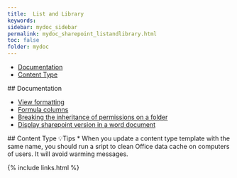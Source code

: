 ```yaml
---
title:  List and Library
keywords:
sidebar: mydoc_sidebar
permalink: mydoc_sharepoint_listandlibrary.html
toc: false
folder: mydoc
---
```


<ul id="profileTabs" class="nav nav-tabs">
    <li class="active"><a class="noCrossRef" href="#documentation" data-toggle="tab">Documentation</a></li>
    <li><a class="noCrossRef" href="#content-type" data-toggle="tab">Content Type</a></li>
</ul>
  <div class="tab-content">
<div role="tabpanel" class="tab-pane active" id="documentation" markdown="1">
## Documentation

* [View formatting](https://learn.microsoft.com/en-us/sharepoint/dev/declarative-customization/view-formatting)
* [Formula columns](https://support.microsoft.com/fr-fr/office/exemples-de-formules-courantes-dans-des-listes-d81f5f21-2b4e-45ce-b170-bf7ebf6988b3)
* [Breaking the inheritance of permissions on a folder](https://support.microsoft.com/fr-fr/office/modifier-les-autorisations-sur-un-sous-dossier-5427bd7c-f20a-4f75-8cf2-5359dd45a1a6)
* <a href="https://www.linkedin.com/pulse/int%C3%A9grer-le-champ-n-de-version-sharepoint-dans-un-quickpart-dorigo-nhw3c?utm_source=share&utm_medium=member_android&utm_campaign=share_via" target="_blank" rel="noopener noreferrer">Display sharepoint version in a word document</a>

</div>

<div role="tabpanel" class="tab-pane" id="content-type" markdown="1">
## Content Type
💡Tips
* When you update a content type template with the same name, you should run a sript to clean Office data cache on computers of users. It will avoid warming messages.
</div>
</div>

{% include links.html %}
